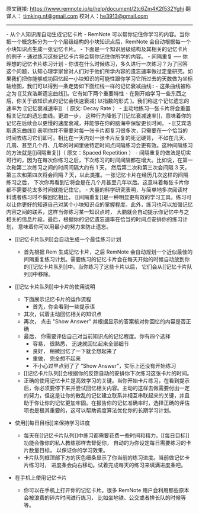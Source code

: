 原文链接: https://www.remnote.io/p/help/document/2tc6Zm4K2f532Yghi
翻译人： timking.nf@gmail.com
校对人：he3913@gmail.com

<hr/>
- 从个人知识库自动生成记忆卡片
  - RemNote 可以帮你记住你学习的内容。当你把一个概念拆分为一个个层级结构的小块知识点后，RemNote 会自动根据每一个小块知识点生成一张记忆卡片。
  - 下面是一个知识层级结构及其相关的记忆卡片的例子
  - 通过练习这些记忆卡片将会帮你记住你所学的内容。
- 间隔重复 ── 你理想的记忆卡片练习计划
  - 你该在什么时候练习，多久进行一次练习？为了回答这个问题，认知心理学家曾对人们对于他们所学内容的遗忘速率做过定量研究。如果我们把你能够成功回忆起一小块知识的可能性跟你学习它所过去的天数做为坐标轴绘图，我们可以得到一条走势如下面红线一样的记忆衰减曲线::
  - 这条曲线被称之为 [[艾宾浩斯遗忘曲线]]。它有如下两个重要特性
    - 在刚开始学习一些东西之后，你关于该知识点的记忆会快速衰减( 以指数的形式 )。我们称这个记忆遗忘的速率为 [[记忆衰减速率]] （ 原文: Decay Rate ）
    - 主动地练习一张卡片将会重置相关记忆的遗忘曲线。更进一步， 这种行为降低了[[记忆衰减速率]]，意味着你的记忆在后续会以更慢的速度衰减，并能够在你的脑海中保留更长时间。
  - [[艾宾浩斯遗忘曲线]] 表明你并不需要对每一张卡片都复习很多次，只需要在一个恰当的时间去练习它们即可。相比在一天内对一张卡片反复的死记硬背， 不如在几天、几周、甚至几个月、几年的时间里做特定时间点间隔练习会更有效。这种间隔练习的方法就是[[间隔重复]]（ 原文：Spaced Repetition ）
  - 间隔重复的做法是切实可行的，因为在每次你练习之后，下次练习的时间间隔都在增大。比如说，在第一次和第二次练习之间的时间间隔大约有 1 天， 然后第二次和第三次会间隔 3 天，第三次和第四次将会间隔 7 天，以此类推。一张记忆卡片在经历几次这样的间隔练习之后， 下次你再看到它将会是在几个月甚至几年以后。这意味着每张卡片你都不需要花太多时间就能记住它。
  - 大量的科学研究表明，与简单地多次阅读材料或者练习时不做回忆相比， [[间隔重复]]是一种明显更有效的学习工具。练习可以让你更好的知道自己对某个小块知识点的掌握程度。此外，练习也可以加强记忆内容之间的联系，这样当你练习某一知识点时， 大脑就会自动提示你记忆中与之相关的信息片段。最后，根据你的记忆遗忘速率在恰当的时间点安排你的练习计划， 意味着你可以用最小的努力来防止遗忘。

- [[记忆卡片队列]]会自动生成一个最佳练习计划
	- 首先根据 Rem 生成记忆卡片，之后 RemNote 会自动规划一个近似最佳的间隔重复练习计划。需要练习的记忆卡片会在每天开始的时候自动放到你的[[记忆卡片队列]]中。当你练习了这些卡片以后， 它们会从[[记忆卡片队列]]中移除。

- [[记忆卡片队列]]中卡片的使用说明
	- 下面展示记忆卡片的运作流程
        - 首先，你会看到一些提示语
	- 其次，试着主动回忆相关的知识点
	- 再次， 点击 "Show Answer" 并根据显示的答案核对你回忆的内容是否正确
	- 最后， 你需要评估自己对当前知识点的记忆程度。你有四个选择
	  - 容易， 很熟悉， 迅速就回忆起来全部细节
	  - 良好， 稍微回忆了一下就全想起来了
	  - 重做， 完全想不起来
	  - 不小心过早点到了了 “Show Answer”，实际上还没有开始练习
	- [[记忆卡片队列]]会根据你的反馈自动的安排你下次练习这张卡片的时间。
	- 正确的使用记忆卡片是高效学习的关键。当你开始卡片练习，在看到提示后，你必须要停下来并尝试回忆相关内容。主动的这样去做需要付出一定的努力，但这是让你的散乱的记忆建立联系并相互串联起来的关键，并且助于你让你的记忆更加牢固。在报告你的记忆准确率时，选择正确的评估项也是极其重要的，这可以帮助调度算法优化你的长期学习计划。
	
- 使用[[每日目标]]来保持学习进度
	- 每天在[[记忆卡片队列]]中练习都需要花费一些时间和精力。[[每日目标]]功能会像你的私人教练那样去督促你， 自动的为你设定每日需要练习的卡片数量目标， 以保证你的学习效果。
	- 卡片队列框顶部下方的灰色细条显示了你当前的练习进度。当前做记忆卡片练习时， 进度条会向右移动。试着完成每天的练习来填满进度条吧。

- 在手机上使用记忆卡片
	- 你可以在手机上打开你的记忆卡片。很多 RemNote 用户会利用那些原本会被浪费的碎片时间进行练习， 比如坐地铁、公交或者排长队的时候等等。
